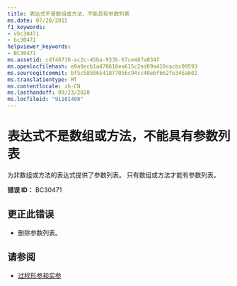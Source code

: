 ```yaml
---
title: 表达式不是数组或方法，不能具有参数列表
ms.date: 07/20/2015
f1_keywords:
- vbc30471
- bc30471
helpviewer_keywords:
- BC30471
ms.assetid: cdf48716-ac2c-45ba-933b-67ce487a034f
ms.openlocfilehash: e0a8ecb1a470616ea615c2ed09a410cacbc09593
ms.sourcegitcommit: bf5c5850654187705bc94cc40ebfb62fe346ab02
ms.translationtype: MT
ms.contentlocale: zh-CN
ms.lasthandoff: 09/23/2020
ms.locfileid: "91101408"
---
```

# <a name="expression-is-not-an-array-or-a-method-and-cannot-have-an-argument-list"></a>表达式不是数组或方法，不能具有参数列表

为非数组或方法的表达式提供了参数列表。 只有数组或方法才能有参数列表。  
  
 **错误 ID：** BC30471  
  
## <a name="to-correct-this-error"></a>更正此错误  
  
- 删除参数列表。  
  
## <a name="see-also"></a>请参阅

- [过程形参和实参](../programming-guide/language-features/procedures/procedure-parameters-and-arguments.md)
